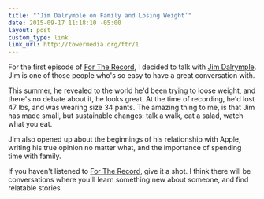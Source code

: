 ```yaml
---
title: "‘Jim Dalrymple on Family and Losing Weight’"
date: 2015-09-17 11:18:10 -05:00
layout: post
custom_type: link
link_url: http://towermedia.org/ftr/1
---
```


For the first episode of [For The Record](http://towermedia.org/ftr), I decided to talk with [Jim Dalrymple](https://twitter.com/jdalrymple). Jim is one of those people who's so easy to have a great conversation with.

This summer, he revealed to the world he'd been trying to loose weight, and there's no debate about it, he looks great. At the time of recording, he'd lost 47 lbs, and was wearing size 34 pants. The amazing thing to me, is that Jim has made small, but sustainable changes: talk a walk, eat a salad, watch what you eat. 

Jim also opened up about the beginnings of his relationship with Apple, writing his true opinion no matter what, and the importance of spending time with family.

If you haven't listened to [For The Record](http://towermedia.org/ftr), give it a shot. I think there will be conversations where you'll learn something new about someone, and find relatable stories.
